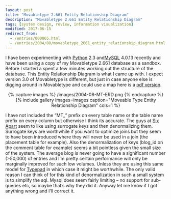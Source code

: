 ```yaml
---
layout: post
title: "Movabletype 2.661 Entity Relationship Diagram"
description: "Movabletype 2.661 Entity Relationship Diagram"
tags: [system design, review, information visualization]
modified: 2017-06-15
redirect_from: 
  - /entries/000065.html
  - /entries/2004/08/movabletype_2661_entity_relationship_diagram.html
---
```

I have been experimenting with [Python](https://www.python.org/) 2.3 and[MySQL](https://www.mysql.com/) 4.0.13 recently and have been using a copy of my Movabletype 2.661 database as a sandbox. Before I started a spent a few minutes working out the structure of the database. This Entity Relationship Diagram is what I came up with. I expect version 3.0 of Movabletype is different, but just in case anyone else is digging around in Movabletype and could use a map here is a [pdf version](/content/2004/2004-08-MT-ERD.pdf).

<div align="center">
{% capture images %}
    /images/2004-08-MT-ERD.png
{% endcapture %}
{% include gallery images=images caption="Moveable Type Entity Relationship Diagram" cols=1 %}
</div>

I have not included the “MT_” prefix on every table name or the table name prefix on every column but otherwise I think its accurate. The guys at [Six Apart](https://movabletype.com/) seem to like using surrogate keys and then denormalizing them. Surrogate keys are worthwhile if you want to optimize joins but they seem to have been introduced where they will never be used in a join (the placement table for example). Also the denormalization of keys (blog_id on the comment table for example) seems a bit pointless given the small size of the system. The average blog is never going to have a significant number (>50,000) of entries and I’m pretty certain performance will only be marginally improved for such low volumes. Unless they are using this same model for [Typepad](http://www.typepad.com/) in which case it might be worthwhile. The only valid reason I can think of for this kind of denormalization in such a small system is to simplify the sql. Mysql does seem fairly limiting – no support for sub-queries etc, so maybe that’s why they did it. Anyway let me know if I got anything wrong and I’ll correct it.



